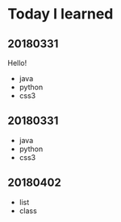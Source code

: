 # Today I learned

## 20180331
Hello!

* java
* python
* css3



## 20180331

* java
* python
* css3



## 20180402

* list
* class
